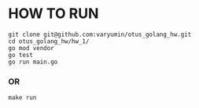 # HOW TO RUN

```
git clone git@github.com:varyumin/otus_golang_hw.git
cd otus_golang_hw/hw_1/
go mod vendor
go test
go run main.go
```

### OR

```
make run
```